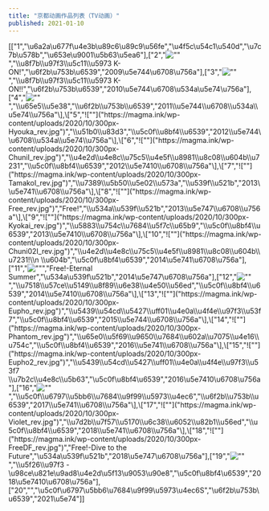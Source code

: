 ```yaml
---
title: "京都动画作品列表（TV动画）"
published: 2021-01-10
---
```


\[\["1","\\u6a2a\\u677f\\u4e3b\\u89c6\\u89c9\\u56fe","\\u4f5c\\u54c1\\u540d","\\u7c7b\\u578b","\\u653e\\u9001\\u5b63\\u5ea6"\],\["2","![""]("https://magma.ink/wp-content/uploads/2020/10/300px-K-on_rev.jpg")","\\u8f7b\\u97f3\\u5c11\\u5973 K-ON!","\\u6f2b\\u753b\\u6539","2009\\u5e744\\u6708\\u756a"\],\["3","![""]("https://magma.ink/wp-content/uploads/2020/10/300px-K-on_rev-1.jpg")","\\u8f7b\\u97f3\\u5c11\\u5973 K-ON!!","\\u6f2b\\u753b\\u6539","2010\\u5e744\\u6708\\u534a\\u5e74\\u756a"\],\["4","![""]("https://magma.ink/wp-content/uploads/2020/10/300px-Nichijou_rev.jpg")","\\u65e5\\u5e38","\\u6f2b\\u753b\\u6539","2011\\u5e744\\u6708\\u534a\\u5e74\\u756a"\],\["5","![""]("https://magma.ink/wp-content/uploads/2020/10/300px-Hyouka_rev.jpg")","\\u51b0\\u83d3","\\u5c0f\\u8bf4\\u6539","2012\\u5e744\\u6708\\u534a\\u5e74\\u756a"\],\["6","![""]("https://magma.ink/wp-content/uploads/2020/10/300px-ChuniI_rev.jpg")","\\u4e2d\\u4e8c\\u75c5\\u4e5f\\u8981\\u8c08\\u604b\\u7231","\\u5c0f\\u8bf4\\u6539","2012\\u5e7410\\u6708\\u756a"\],\["7","![""]("https://magma.ink/wp-content/uploads/2020/10/300px-TamakoI_rev.jpg")","\\u7389\\u5b50\\u5e02\\u573a","\\u539f\\u521b","2013\\u5e741\\u6708\\u756a"\],\["8","![""]("https://magma.ink/wp-content/uploads/2020/10/300px-Free_rev.jpg")","Free!","\\u534a\\u539f\\u521b","2013\\u5e747\\u6708\\u756a"\],\["9","![""]("https://magma.ink/wp-content/uploads/2020/10/300px-Kyokai_rev.jpg")","\\u5883\\u754c\\u7684\\u5f7c\\u65b9","\\u5c0f\\u8bf4\\u6539","2013\\u5e7410\\u6708\\u756a"\],\["10","![""]("https://magma.ink/wp-content/uploads/2020/10/300px-Chuni02I_rev.jpg")","\\u4e2d\\u4e8c\\u75c5\\u4e5f\\u8981\\u8c08\\u604b\\u7231!\\n \\u604b","\\u5c0f\\u8bf4\\u6539","2014\\u5e741\\u6708\\u756a"\],\["11","![""]("https://magma.ink/wp-content/uploads/2020/10/300px-FreeES_rev.jpg")","Free!-Eternal Summer","\\u534a\\u539f\\u521b","2014\\u5e747\\u6708\\u756a"\],\["12","![""]("https://magma.ink/wp-content/uploads/2020/10/300px-Amaburi_rev.jpg")","\\u7518\\u57ce\\u5149\\u8f89\\u6e38\\u4e50\\u56ed","\\u5c0f\\u8bf4\\u6539","2014\\u5e7410\\u6708\\u756a"\],\["13","![""]("https://magma.ink/wp-content/uploads/2020/10/300px-Eupho_rev.jpg")","\\u5439\\u54cd\\u5427\\uff01\\u4e0a\\u4f4e\\u97f3\\u53f7","\\u5c0f\\u8bf4\\u6539","2015\\u5e744\\u6708\\u756a"\],\["14","![""]("https://magma.ink/wp-content/uploads/2020/10/300px-Phantom_rev.jpg")","\\u65e0\\u5f69\\u9650\\u7684\\u602a\\u7075\\u4e16\\u754c","\\u5c0f\\u8bf4\\u6539","2016\\u5e741\\u6708\\u756a"\],\["15","![""]("https://magma.ink/wp-content/uploads/2020/10/300px-Eupho2_rev.jpg")","\\u5439\\u54cd\\u5427\\uff01\\u4e0a\\u4f4e\\u97f3\\u53f7 \\u7b2c\\u4e8c\\u5b63","\\u5c0f\\u8bf4\\u6539","2016\\u5e7410\\u6708\\u756a"\],\["16","![""]("https://magma.ink/wp-content/uploads/2020/10/300px-Maidragon_rev.jpg")","\\u5c0f\\u6797\\u5bb6\\u7684\\u9f99\\u5973\\u4ec6","\\u6f2b\\u753b\\u6539","2017\\u5e741\\u6708\\u756a"\],\["17","![""]("https://magma.ink/wp-content/uploads/2020/10/300px-Violet_rev.jpg")","\\u7d2b\\u7f57\\u5170\\u6c38\\u6052\\u82b1\\u56ed","\\u5c0f\\u8bf4\\u6539","2018\\u5e741\\u6708\\u756a"\],\["18","![""]("https://magma.ink/wp-content/uploads/2020/10/300px-FreeDF_rev.jpg")","Free!-Dive to the Future","\\u534a\\u539f\\u521b","2018\\u5e747\\u6708\\u756a"\],\["19","![""]("https://magma.ink/wp-content/uploads/2020/10/300px-Tsurune_rev.jpg")","\\u5f26\\u97f3 -\\u98ce\\u821e\\u9ad8\\u4e2d\\u5f13\\u9053\\u90e8","\\u5c0f\\u8bf4\\u6539","2018\\u5e7410\\u6708\\u756a"\],\["20","","\\u5c0f\\u6797\\u5bb6\\u7684\\u9f99\\u5973\\u4ec6S","\\u6f2b\\u753b\\u6539","2021\\u5e74"\]\]

